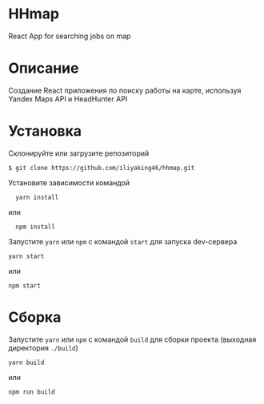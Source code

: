# HHmap
React App for searching jobs on map
# Описание
  Создание React приложения по поиску работы на карте, используя Yandex Maps API и HeadHunter API
# Установка
  Склонируйте или загрузите репозиторий
  ```Shell
  $ git clone https://github.com/iliyaking46/hhmap.git
  ```
  Установите зависимости командой
  ```shell
    yarn install
  ```
  или
  ```shell
    npm install
  ```
  
  Запустите `yarn` или `npm` с командой `start` для запуска dev-сервера
  ```Shell
  yarn start
  ```
  или
  ```Shell
  npm start
  ```
# Сборка
  Запустите `yarn` или `npm` с командой `build` для сборки проекта (выходная директория `./build`)
```Shell
yarn build
```
  или
```Shell
npm run build
```
